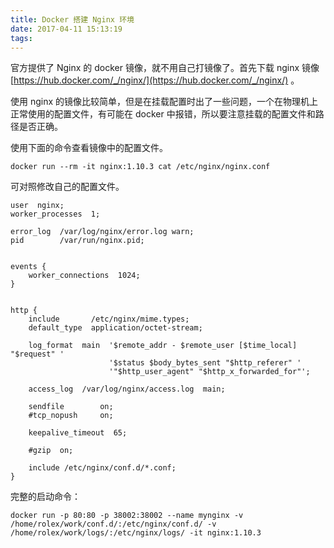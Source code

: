 ```yaml
---
title: Docker 搭建 Nginx 环境
date: 2017-04-11 15:13:19
tags:
---
```


官方提供了 Nginx 的 docker 镜像，就不用自己打镜像了。首先下载 nginx 镜像 [https://hub.docker.com/_/nginx/](https://hub.docker.com/_/nginx/) 。

使用 nginx 的镜像比较简单，但是在挂载配置时出了一些问题，一个在物理机上正常使用的配置文件，有可能在 docker 中报错，所以要注意挂载的配置文件和路径是否正确。<!--more-->

使用下面的命令查看镜像中的配置文件。

```shell
docker run --rm -it nginx:1.10.3 cat /etc/nginx/nginx.conf
```

可对照修改自己的配置文件。

```shell
user  nginx;
worker_processes  1;

error_log  /var/log/nginx/error.log warn;
pid        /var/run/nginx.pid;


events {
    worker_connections  1024;
}


http {
    include       /etc/nginx/mime.types;
    default_type  application/octet-stream;

    log_format  main  '$remote_addr - $remote_user [$time_local] "$request" '
                      '$status $body_bytes_sent "$http_referer" '
                      '"$http_user_agent" "$http_x_forwarded_for"';

    access_log  /var/log/nginx/access.log  main;

    sendfile        on;
    #tcp_nopush     on;

    keepalive_timeout  65;

    #gzip  on;

    include /etc/nginx/conf.d/*.conf;
}
```

完整的启动命令：

```shell
docker run -p 80:80 -p 38002:38002 --name mynginx -v /home/rolex/work/conf.d/:/etc/nginx/conf.d/ -v /home/rolex/work/logs/:/etc/nginx/logs/ -it nginx:1.10.3
```
